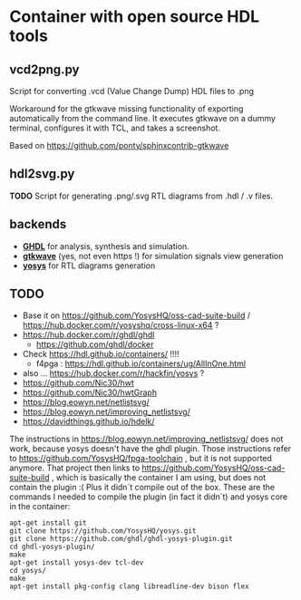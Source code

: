 # Container with open source HDL tools

## vcd2png.py
Script for converting .vcd (Value Change Dump) HDL files to .png

Workaround for the gtkwave missing functionality of exporting automatically from the command line. It executes gtkwave on a dummy terminal, configures it with TCL, and takes a screenshot.

Based on https://github.com/ponty/sphinxcontrib-gtkwave

## hdl2svg.py
**TODO**
Script for generating .png/.svg RTL diagrams from .hdl / .v files.

## backends
* [**GHDL**](https://github.com/ghdl/ghdl) for analysis, synthesis and simulation.
* [**gtkwave**](http://gtkwave.sourceforge.net/) (yes, not even https !) for simulation signals view generation 
* [**yosys**](https://github.com/YosysHQ/yosys) for RTL diagrams generation

## TODO
* Base it on https://github.com/YosysHQ/oss-cad-suite-build / https://hub.docker.com/r/yosyshq/cross-linux-x64 ?
* https://hub.docker.com/r/ghdl/ghdl
  * https://github.com/ghdl/docker
* Check https://hdl.github.io/containers/ !!!!
  * f4pga : https://hdl.github.io/containers/ug/AllInOne.html
* also ... https://hub.docker.com/r/hackfin/yosys ?
* https://github.com/Nic30/hwt
* https://github.com/Nic30/hwtGraph
* https://blog.eowyn.net/netlistsvg/
* https://blog.eowyn.net/improving_netlistsvg/
* https://davidthings.github.io/hdelk/


The instructions in https://blog.eowyn.net/improving_netlistsvg/ does not work, because yosys doesn't have the ghdl plugin.
Those instructions refer to https://github.com/YosysHQ/fpga-toolchain , but it is not supported anymore. That project then links to https://github.com/YosysHQ/oss-cad-suite-build , which is basically the container I am using, but does not contain the plugin :(
Plus it didn´t compile out of the box. These are the commands I needed to compile the plugin (in fact it didn´t) and yosys core in the container:
 
```
apt-get install git
git clone https://github.com/YosysHQ/yosys.git
git clone https://github.com/ghdl/ghdl-yosys-plugin.git
cd ghdl-yosys-plugin/
make
apt-get install yosys-dev tcl-dev 
cd yosys/
make 
apt-get install pkg-config clang libreadline-dev bison flex
